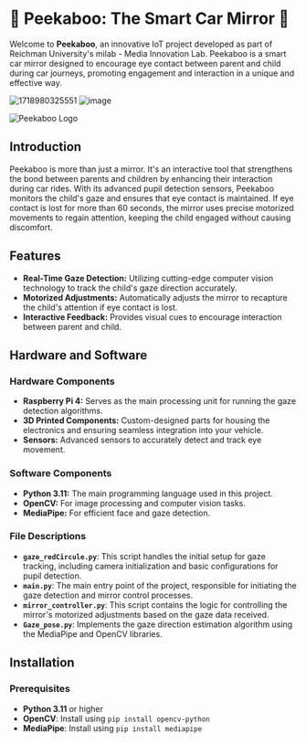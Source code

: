 # 🚗 Peekaboo: The Smart Car Mirror 🚗

Welcome to **Peekaboo**, an innovative IoT project developed as part of Reichman University's milab - Media Innovation Lab. Peekaboo is a smart car mirror designed to encourage eye contact between parent and child during car journeys, promoting engagement and interaction in a unique and effective way.



![1718980325551](https://github.com/user-attachments/assets/68f32f41-488e-4e5c-bce9-e091206a9ce3)
![image](https://github.com/user-attachments/assets/abf26227-2d8a-40fc-bcce-8d8a29d534ea)

![Peekaboo Logo](https://github.com/user-attachments/assets/68f32f41-488e-4e5c-bce9-e091206a9ce3)

## Introduction

Peekaboo is more than just a mirror. It's an interactive tool that strengthens the bond between parents and children by enhancing their interaction during car rides. With its advanced pupil detection sensors, Peekaboo monitors the child's gaze and ensures that eye contact is maintained. If eye contact is lost for more than 60 seconds, the mirror uses precise motorized movements to regain attention, keeping the child engaged without causing discomfort.

## Features

- **Real-Time Gaze Detection:** Utilizing cutting-edge computer vision technology to track the child's gaze direction accurately.
- **Motorized Adjustments:** Automatically adjusts the mirror to recapture the child's attention if eye contact is lost.
- **Interactive Feedback:** Provides visual cues to encourage interaction between parent and child.


## Hardware and Software

### Hardware Components

- **Raspberry Pi 4:** Serves as the main processing unit for running the gaze detection algorithms.
- **3D Printed Components:** Custom-designed parts for housing the electronics and ensuring seamless integration into your vehicle.
- **Sensors:** Advanced sensors to accurately detect and track eye movement.

### Software Components

- **Python 3.11:** The main programming language used in this project.
- **OpenCV:** For image processing and computer vision tasks.
- **MediaPipe:** For efficient face and gaze detection.


### File Descriptions

- **`gaze_redCircule.py`**: This script handles the initial setup for gaze tracking, including camera initialization and basic configurations for pupil detection.
- **`main.py`**: The main entry point of the project, responsible for initiating the gaze detection and mirror control processes.
- **`mirror_controller.py`**: This script contains the logic for controlling the mirror's motorized adjustments based on the gaze data received.
- **`Gaze_pose.py`**: Implements the gaze direction estimation algorithm using the MediaPipe and OpenCV libraries.

## Installation

### Prerequisites

- **Python 3.11** or higher
- **OpenCV**: Install using `pip install opencv-python`
- **MediaPipe**: Install using `pip install mediapipe`



